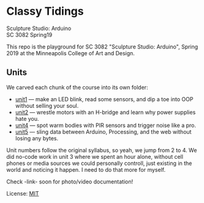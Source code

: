 # Classy Tidings
Sculpture Studio: Arduino  
SC 3082 Spring19

This repo is the playground for SC 3082 "Sculpture Studio: Arduino", Spring 2019 at the Minneapolis College of Art and Design.

## Units

We carved each chunk of the course into its own folder:

- [unit1](unit1/README.md) — make an LED blink, read some sensors, and dip a toe into OOP without selling your soul.
- [unit2](unit2/README.md) — wrestle motors with an H-bridge and learn why power supplies hate you.
- [unit4](unit4/README.md) — spot warm bodies with PIR sensors and trigger noise like a pro.
- [unit5](unit5/README.md) — sling data between Arduino, Processing, and the web without losing any bytes.

Unit numbers follow the original syllabus, so yeah, we jump from 2 to 4. We did no-code work in unit 3 where we spent an hour alone, without cell phones or media sources we could personally controll, just existing in the world and noticing it happen. I need to do that more for myself.

Check -link- soon for photo/video documentation!

License: [MIT](LICENSE)
